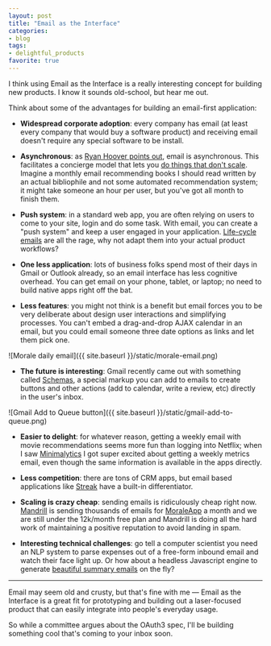 ```yaml
---
layout: post
title: "Email as the Interface"
categories:
- blog
tags:
- delightful_products
favorite: true
---
```


I think using Email as the Interface is a really interesting concept for building new
products. I know it sounds old-school, but hear me out.

Think about some of the advantages for building an email-first application:

* **Widespread corporate adoption**: every company has email (at least every company that
would buy a software product) and receiving email doesn't require any special software
to be install.

* **Asynchronous**: as [Ryan Hoover points out][rh], email is asynchronous. This facilitates a
concierge model that lets you [do things that don't scale][pg]. Imagine a monthly email
recommending books I should read written by an actual bibliophile and not some automated
recommendation system; it might take someone an hour per user, but you've got all month
to finish them.

[rh]: http://ryanhoover.me/post/43986871442/email-first-startups
[pg]: http://paulgraham.com/ds.html

* **Push system**: in a standard web app, you are often relying on users to come to your site,
login and do some task. With email, you can create a "push system" and keep a user engaged
in your application. [Life-cycle emails][lc] are all the rage, why not adapt them into your actual
product workflows?

[lc]: https://training.kalzumeus.com/lifecycle-emails

* **One less application**: lots of business folks spend most of their days in Gmail or Outlook
already, so an email interface has less cognitive overhead. You can get email on your phone,
tablet, or laptop; no need to build native apps right off the bat.

* **Less features**: you might not think is a benefit but email forces you to be very deliberate
about design user interactions and simplifying processes. You can't embed a drag-and-drop AJAX
calendar in an email, but you could email someone three date options as links and let them
pick one.

![Morale daily email]({{ site.baseurl }}/static/morale-email.png)

* **The future is interesting**: Gmail recently came out with something called [Schemas][sc], a
special markup you can add to emails to create buttons and other actions (add to calendar,
write a review, etc) directly in the user's inbox.

![Gmail Add to Queue button]({{ site.baseurl }}/static/gmail-add-to-queue.png)

[sc]: https://developers.google.com/gmail/schemas/reference/one-click-action

* **Easier to delight**: for whatever reason, getting a weekly email with movie recommendations
seems more fun than logging into Netflix; when I saw [Minimalytics][ma] I got super excited about
getting a weekly metrics email, even though the same information is available in the apps
directly.

[ma]: http://www.minimalytics.com/

* **Less competition**: there are tons of CRM apps, but email based applications like [Streak][st] have
a built-in differentiator.

[st]: http://www.streak.com/

* **Scaling is crazy cheap**: sending emails is ridiculously cheap right now. [Mandrill][md] is sending
thousands of emails for [MoraleApp][morale] a month and we are still under the 12k/month free plan
and Mandrill is doing all the hard work of maintaining a positive reputation to avoid landing in spam.

* **Interesting technical challenges**: go tell a computer scientist you need an NLP
system to parse expenses out of a free-form inbound email and watch their face light up. Or how 
about a headless Javascript engine to generate [beautiful summary emails][ps] on the fly?

[ps]: http://blog.parsely.com/post/34241210620/whatever-it-takes

---

Email may seem old and crusty, but that's fine with me &mdash; Email as the Interface is a great
fit for prototyping and building out a laser-focused product that can easily integrate into
people's everyday usage. 

So while a committee argues about the OAuth3 spec, I'll be building something cool that's coming 
to your inbox soon.

[morale]: https://www.moraleapp.com/
[md]: http://mandrill.com/pricing/
[sc]: https://developers.google.com/gmail/schemas/


